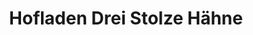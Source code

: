 ---
title: "Hofladen Drei Stolze Hähne"
url: /zimmern-ob-rottweil/hofladen-drei-stolze-haehne/
shop: Lebensmittel
---
